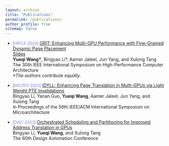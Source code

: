 ```yaml
---
layout: archive
title: "Publications"
permalink: /publications/
author_profile: true
sitemap: false
---
```


<!-- {% if author.googlescholar %}
  You can also find my articles on <u><a href="{{author.googlescholar}}">my Google Scholar profile</a>.</u>
{% endif %}

{% include base_path %}

{% for post in site.publications reversed %}
  {% include archive-single.html %}
{% endfor %}
 -->


* <span style="font-family: 'Raleway',Arial; color: #7C8BE6; ">[HPCA 2024]</span> [GRIT: Enhancing Multi-GPU Performance with Fine-Grained Dynamic Page Placement]() \
  [Slides]() \
  **Yueqi Wang\***, Bingyao Li*, Aamer Jaleel, Jun Yang, and Xulong Tang \
  The 30th IEEE International Symposium on High-Performance Computer Architecture \
  <i>\*The authors contribute equally.</i>
  
  


* <span style="font-family: 'Raleway',Arial; color: #7C8BE6; ">[MICRO 2023]</span> [IDYLL: Enhancing Page Translation in Multi-GPUs via Light Weight PTE Invalidations](../files/MICRO2023_IDYLL.pdf) \
  Bingyao Li, Yanan Guo, **Yueqi Wang**, Aamer Jaleel, Jun Yang, and Xulong Tang \
  In Proceedings of the 56th IEEE/ACM International Symposium on Microarchitecture 
  

* <span style="font-family: 'Raleway',Arial; color: #7C8BE6; ">[DAC 2023]</span> [Orchestrated Scheduling and Partitioning for Improved Address Translation in GPUs](../files/DAC2023.pdf) \
  Bingyao Li, **Yueqi Wang**, and Xulong Tang\
  The 60th Design Automation Conference
  

